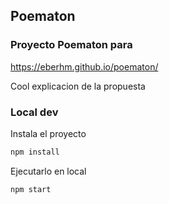 ## Poematon

### Proyecto Poematon para <pon aqui nombre del evento>

https://eberhm.github.io/poematon/

Cool explicacion de la propuesta

### Local dev

Instala el proyecto

```sh
npm install
```

Ejecutarlo en local

```sh
npm start
```

